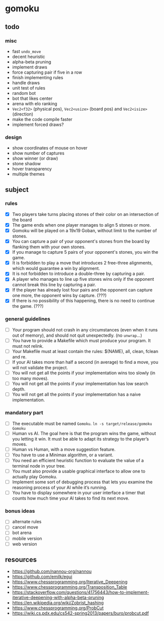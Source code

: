 # gomoku

## todo

### misc


- fast `undo_move`
- decent heuristic
- alpha-beta pruning
- implement draws
- force capturing pair if five in a row
- finish implementing rules
- handle draws
- unit test of rules
- random bot
- bot that likes center
- arena with elo ranking
- `Vec2<f32>` (physical pos), `Vec2<usize>` (board pos) and `Vec2<isize>` (direction)
- make the code compile faster
- implement forced draws?

### design

- show coordinates of mouse on hover
- show number of captures
- show winner (or draw)
- stone shadow
- hover transparency
- multiple themes

## subject

### rules

- [x] Two players take turns placing stones of their color on an intersection of the board
- [x] The game ends when one player manages to align 5 stones or more.
- [x] Gomoku will be played on a 19x19 Goban, without limit to the number of stones.
- [x] You can capture a pair of your opponent's stones from the board by flanking them with your own stones.
- [x] If you manage to capture 5 pairs of your opponent's stones, you win the game.
- [x] It is forbidden to play a move that introduces 2 free-three alignments, which would guarantee a win by alignment.
- [x] It is not forbidden to introduce a double-three by capturing a pair.
- [x] A player who manages to line up five stones wins only if the opponent cannot break this line by capturing a pair.
- [x] If the player has already lost four pairs and the opponent can capture one more, the opponent wins by capture. (???)
- [x] If there is no possibility of this happening, there is no need to continue the game. (???)

### general guidelines

- [ ] Your program should not crash in any circumstances (even when it runs out of memory), and should not quit unexpectedly. (no `unwrap`...)
- [ ] You have to provide a Makefile which must produce your program. It must not relink.
- [ ] Your Makefile must at least contain the rules: $(NAME), all, clean, fclean and re.
- [ ] If your AI takes more than half a second (in average) to find a move, you will not validate the project.
- [ ] You will not get all the points if your implementation wins too slowly (in too many moves).
- [ ] You will not get all the points if your implementation has low search depth.
- [ ] You will not get all the points if your implementation has a naive implementation.

### mandatory part

- [ ] The executable must be named `Gomoku`. `ln -s target/release/gomoku Gomoku`
- [ ] Human vs AI. The goal here is that the program wins the game, without you letting it win. It must be able to adapt its strategy to the player’s moves.
- [ ] Human vs Human, with a move suggestion feature.
- [ ] You have to use a Minimax algorithm, or a variant.
- [ ] You need an efficient heuristic function to evaluate the value of a terminal node in your tree.
- [ ] You must also provide a usable graphical interface to allow one to actually play Gomoku.
- [ ] Implement some sort of debugging process that lets you examine the reasoning process of your AI while it’s running.
- [ ] You have to display somewhere in your user interface a timer that counts how much time your AI takes to find its next move.

### bonus ideas

- [ ] alternate rules
- [ ] cancel move
- [ ] bot arena
- [ ] mobile version
- [ ] web version

## resources

- https://github.com/nannou-org/nannou
- https://github.com/emilk/egui
- https://www.chessprogramming.org/Iterative_Deepening
- https://www.chessprogramming.org/Transposition_Table
- https://stackoverflow.com/questions/41756443/how-to-implement-iterative-deepening-with-alpha-beta-pruning
- https://en.wikipedia.org/wiki/Zobrist_hashing
- https://www.chessprogramming.org/ProbCut
- https://wiki.cs.pdx.edu/cs542-spring2013/papers/buro/probcut.pdf
